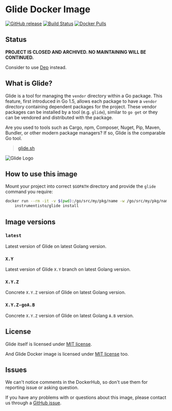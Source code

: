 Glide Docker Image
==================

[![GitHub release](https://img.shields.io/github/release/instrumentisto/glide-docker-image.svg)](https://hub.docker.com/r/instrumentisto/glide/tags) [![Build Status](https://travis-ci.org/instrumentisto/glide-docker-image.svg?branch=master)](https://travis-ci.org/instrumentisto/glide-docker-image) [![Docker Pulls](https://img.shields.io/docker/pulls/instrumentisto/glide.svg)](https://hub.docker.com/r/instrumentisto/glide)




## Status

__PROJECT IS CLOSED AND ARCHIVED. NO MAINTAINING WILL BE CONTINUED.__

Consider to use [Dep](https://hub.docker.com/r/instrumentisto/dep) instead.




## What is Glide?

Glide is a tool for managing the `vendor` directory within a Go package. This feature, first introduced in Go 1.5, allows each package to have a `vendor` directory containing dependent packages for the project. These vendor packages can be installed by a tool (e.g. `glide`), similar to `go get` or they can be vendored and distributed with the package.

Are you used to tools such as Cargo, npm, Composer, Nuget, Pip, Maven, Bundler, or other modern package managers? If so, Glide is the comparable Go tool.

> [glide.sh](https://glide.sh)

![Glide Logo](https://glide.sh/assets/logo-small.png)




## How to use this image

Mount your project into correct `$GOPATH` directory and provide the `glide` command you require:

```bash
docker run --rm -it -v $(pwd):/go/src/my/pkg/name -w /go/src/my/pkg/name \
    instrumentisto/glide install
```




## Image versions


### `latest`

Latest version of Glide on latest Golang version.


### `X.Y`

Latest version of Glide `X.Y` branch on latest Golang version.


### `X.Y.Z`

Concrete `X.Y.Z` version of Glide on latest Golang version.


### `X.Y.Z-goA.B`

Concrete `X.Y.Z` version of Glide on latest Golang `A.B` version.




## License

Glide itself is licensed under [MIT license][91].

And Glide Docker image is licensed under [MIT license][92] too.




## Issues

We can't notice comments in the DockerHub, so don't use them for reporting issue or asking question.

If you have any problems with or questions about this image, please contact us through a [GitHub issue][10].





[10]: https://github.com/instrumentisto/glide-docker-image/issues
[91]: https://github.com/Masterminds/glide/blob/master/LICENSE
[92]: https://github.com/instrumentisto/glide-docker-image/blob/master/LICENSE.md
